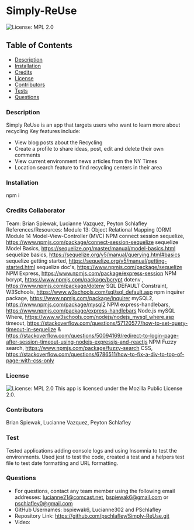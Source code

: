 # Simply-ReUse
![License: MPL 2.0](https://img.shields.io/badge/License-MPL%202.0-brightgreen.svg)

## Table of Contents
* [Description](#description)
* [Installation](#installation)
* [Credits](#credits)
* [License](#license)
* [Contributors](#contributors)
* [Tests](#tests) 
* [Questions](#questions) 


### Description 
Simply ReUse is an app that targets users who want to learn more about recycling
Key features include: 
* View blog posts about the Recycling
* Create a profile to share ideas, post, edit and delete their own comments
* View current environment news articles from the NY Times
* Location search feature to find recycling centers in their area


### Installation
npm i 

### Credits Collaborator 
Team: Brian Spiewak, Lucianne Vazquez, Peyton Schlafley 
References/Resources: 
Module 13: Object Relational Mapping (ORM) Module 14 Model-View-Controller (MVC) NPM connect session sequelize, https://www.npmjs.com/package/connect-session-sequelize sequelize Model Basics, https://sequelize.org/master/manual/model-basics.html sequelize basics, https://sequelize.org/v5/manual/querying.html#basics sequelize getting started, https://sequelize.org/v5/manual/getting-started.html sequelize doc's, https://www.npmjs.com/package/sequelize NPM Express, https://www.npmjs.com/package/express-session NPM bcrypt, https://www.npmjs.com/package/bcrypt dotenv , https://www.npmjs.com/package/dotenv SQL DEFAULT Constraint, W3Schools, https://www.w3schools.com/sql/sql_default.asp npm inquirer package, https://www.npmjs.com/package/inquirer mySQL2, https://www.npmjs.com/package/mysql2 NPM express-handlebars, https://www.npmjs.com/package/express-handlebars Node.js mySQL Where, https://www.w3schools.com/nodejs/nodejs_mysql_where.asp timeout, https://stackoverflow.com/questions/57120577/how-to-set-query-timeout-in-sequelize & https://stackoverflow.com/questions/50094169/redirect-to-login-page-after-session-timeout-using-nodejs-expressjs-and-reactjs
NPM Fuzzy search, https://www.npmjs.com/package/fuzzy-search
CSS, https://stackoverflow.com/questions/6786511/how-to-fix-a-div-to-top-of-page-with-css-only

### License
![License: MPL 2.0](https://img.shields.io/badge/License-MPL%202.0-brightgreen.svg)
This app is licensed under the Mozilla Public License 2.0.

### Contributors
Brian Spiewak, Lucianne Vazquez, Peyton Schlafley 

### Test 
Tested applications adding console logs and using Insomnia to test the environments. 
Used jest to test the code, created a test and a helpers test file to test date formatting and URL formatting.  

### Questions 
* For questions, contact any team member using the following email addresses:  lucianne21@comcast.net, bspiewak6@gmail.com or pschlafley0@gmail.com
* GitHub Usernames: bspiewak6, Lucianne302 and PSchlafley
* Repository Link: https://github.com/pschlafley/Simply-ReUse.git 
* Video: 
